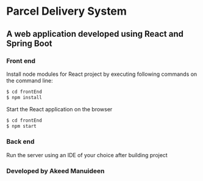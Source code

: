 # Parcel Delivery System

## A web application developed using React and Spring Boot

### Front end 

Install node modules for React project by executing following commands on the command line:

```sh
$ cd frontEnd
$ npm install
```

Start the React application on the browser

```sh
$ cd frontEnd
$ npm start
```

### Back end

Run the server using an IDE of your choice after building project

### Developed by Akeed Manuideen




